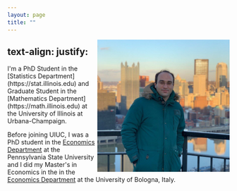 ```yaml
---
layout: page
title: ""
---
```

<img src="images/mypic.jpg" align=right style="width:300px;height:300px;">                                          

<div class="d">
<h2>text-align: justify:</h2>
  <p>
I'm a PhD Student in the [Statistics Department](https://stat.illinois.edu) and Graduate Student in the [Mathematics Department](https://math.illinois.edu) at the University of Illinois at Urbana-Champaign.  

Before joining UIUC, I was a PhD student in the [Economics Department](https://econ.la.psu.edu) at the Pennsylvania State University and I did my Master's in Economics in the in the [Economics Department](https://dse.unibo.it/en/index.html) at the University of Bologna, Italy.
</p>
</div>
